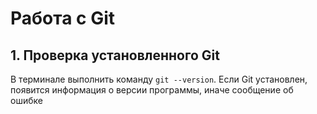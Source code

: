 # Работа с Git

## 1. Проверка установленного Git

В терминале выполнить команду `git --version`.
Если Git установлен, появится информация о версии программы, иначе сообщение об ошибке